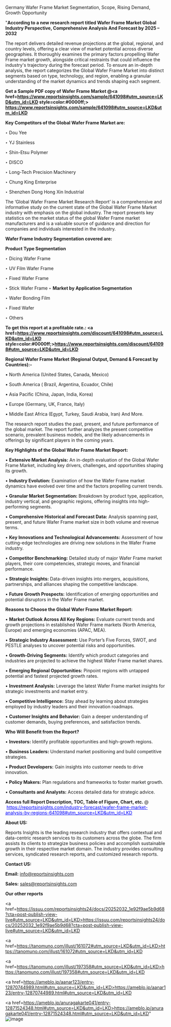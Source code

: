 Germany Wafer Frame Market Segmentation, Scope, Rising Demand, Growth Opportunity 

"<strong>According to a new research report titled Wafer Frame Market Global Industry Perspective, Comprehensive Analysis And Forecast by 2025 – 2032</strong>

The report delivers detailed revenue projections at the global, regional, and country levels, offering a clear view of market potential across diverse geographies. It thoroughly examines the primary factors propelling Wafer Frame market growth, alongside critical restraints that could influence the industry's trajectory during the forecast period. To ensure an in-depth analysis, the report categorizes the Global Wafer Frame Market into distinct segments based on type, technology, and region, enabling a granular understanding of the market dynamics and trends shaping each segment.

<strong>Get a Sample PDF copy of Wafer Frame Market </strong><strong>@<a href=https://www.reportsinsights.com/sample/641098#utm_source=LKD&utm_id=LKD style=color:#0000ff;> https://www.reportsinsights.com/sample/641098#utm_source=LKD&utm_id=LKD</a></strong></font>

<strong>Key Competitors of the Global Wafer Frame Market are:</strong>

‣ Dou Yee

‣ YJ Stainless

‣ Shin-Etsu Polymer

‣ DISCO

‣ Long-Tech Precision Machinery

‣ Chung King Enterprise

‣ Shenzhen Dong Hong Xin Industrial

The ‘Global Wafer Frame Market Research Report’ is a comprehensive and informative study on the current state of the Global Wafer Frame Market industry with emphasis on the global industry. The report presents key statistics on the market status of the global Wafer Frame market manufacturers and is a valuable source of guidance and direction for companies and individuals interested in the industry.

<strong>Wafer Frame Industry Segmentation covered are:</strong>

<strong>Product Type Segmentation</strong>

‣ Dicing Wafer Frame

‣ UV Film Wafer Frame

‣ Fixed Wafer Frame

‣ Stick Wafer Frame
‣ 
<strong>Market by Application Segmentation</strong>

‣ Wafer Bonding Film

‣ Fixed Wafer

‣ Others

<strong>To get this report at a profitable rate.: <a href=https://www.reportsinsights.com/discount/641098#utm_source=LKD&utm_id=LKD style=color:#0000ff;>https://www.reportsinsights.com/discount/641098#utm_source=LKD&utm_id=LKD</a></strong></font>

<strong>Regional Wafer Frame Market (Regional Output, Demand &amp; Forecast by Countries):-</strong>

• North America (United States, Canada, Mexico)

• South America ( Brazil, Argentina, Ecuador, Chile)

• Asia Pacific (China, Japan, India, Korea)

• Europe (Germany, UK, France, Italy)

• Middle East Africa (Egypt, Turkey, Saudi Arabia, Iran) And More.

The research report studies the past, present, and future performance of the global market. The report further analyzes the present competitive scenario, prevalent business models, and the likely advancements in offerings by significant players in the coming years.

<strong>Key Highlights of the Global Wafer Frame Market Report:</strong>

• <strong>Extensive Market Analysis:</strong> An in-depth evaluation of the Global Wafer Frame Market, including key drivers, challenges, and opportunities shaping its growth.

• <strong>Industry Evolution:</strong> Examination of how the Wafer Frame market dynamics have evolved over time and the factors propelling current trends.

• <strong>Granular Market Segmentation:</strong> Breakdown by product type, application, industry vertical, and geographic regions, offering insights into high-performing segments.

• <strong>Comprehensive Historical and Forecast Data:</strong> Analysis spanning past, present, and future Wafer Frame market size in both volume and revenue terms.

• <strong>Key Innovations and Technological Advancements:</strong> Assessment of how cutting-edge technologies are driving new solutions in the Wafer Frame industry.

• <strong>Competitor Benchmarking:</strong> Detailed study of major Wafer Frame market players, their core competencies, strategic moves, and financial performance.

• <strong>Strategic Insights:</strong> Data-driven insights into mergers, acquisitions, partnerships, and alliances shaping the competitive landscape.

• <strong>Future Growth Prospects:</strong> Identification of emerging opportunities and potential disruptors in the Wafer Frame market.

<strong>Reasons to Choose the Global Wafer Frame Market Report:</strong>

• <strong>Market Outlook Across All Key Regions:</strong> Evaluate current trends and growth projections in established Wafer Frame markets (North America, Europe) and emerging economies (APAC, MEA).

• <strong>Strategic Industry Assessment:</strong> Use Porter’s Five Forces, SWOT, and PESTLE analyses to uncover potential risks and opportunities.

• <strong>Growth-Driving Segments:</strong> Identify which product categories and industries are projected to achieve the highest Wafer Frame market shares.

• <strong>Emerging Regional Opportunities:</strong> Pinpoint regions with untapped potential and fastest projected growth rates.

• <strong>Investment Analysis:</strong> Leverage the latest Wafer Frame market insights for strategic investments and market entry.

• <strong>Competitive Intelligence:</strong> Stay ahead by learning about strategies employed by industry leaders and their innovation roadmaps.

• <strong>Customer Insights and Behavior:</strong> Gain a deeper understanding of customer demands, buying preferences, and satisfaction trends.

<strong>Who Will Benefit from the Report?</strong>

• <strong>Investors:</strong> Identify profitable opportunities and high-growth regions.

• <strong>Business Leaders:</strong> Understand market positioning and build competitive strategies.

• <strong>Product Developers:</strong> Gain insights into customer needs to drive innovation.

• <strong>Policy Makers:</strong> Plan regulations and frameworks to foster market growth.

• <strong>Consultants and Analysts:</strong> Access detailed data for strategic advice.
</ul>
<strong>Access full Report Description, TOC, Table of Figure, Chart, etc. </strong>@  <a href=https://reportsinsights.com/industry-forecast/wafer-frame-market-analysis-by-regions-641098#utm_source=LKD&utm_id=LKD style=color:#0000ff;>https://reportsinsights.com/industry-forecast/wafer-frame-market-analysis-by-regions-641098#utm_source=LKD&utm_id=LKD</a></font>

<strong><strong>About US</strong>:</strong>

Reports Insights is the leading research industry that offers contextual and data-centric research services to its customers across the globe. The firm assists its clients to strategize business policies and accomplish sustainable growth in their respective market domain. The industry provides consulting services, syndicated research reports, and customized research reports.

<strong>Contact US:</strong>

<p class=""""><b>Email:</b> <a href=mailto:info@reportsinsights.com>info@reportsinsights.com</a></p>
<p class=""""><b>Sales:</b> <a href=mailto:sales@reportsinsights.com>sales@reportsinsights.com</a></p>

<strong>Our other reports</strong>

<a href=https://issuu.com/reportsinsights24/docs/20252032_1e92f9ae5b9d68?cta=post-publish-view-live#utm_source=LKD&utm_id=LKD>https://issuu.com/reportsinsights24/docs/20252032_1e92f9ae5b9d68?cta=post-publish-view-live#utm_source=LKD&utm_id=LKD</a>

<a href=https://tanomuno.com/illust/161072#utm_source=LKD&utm_id=LKD>https://tanomuno.com/illust/161072#utm_source=LKD&utm_id=LKD</a>

<a href=https://tanomuno.com/illust/197358#utm_source=LKD&utm_id=LKD>https://tanomuno.com/illust/197358#utm_source=LKD&utm_id=LKD</a>

<a href=https://ameblo.jp/aanar123/entry-12870744989.html#utm_source=LKD&utm_id=LKD>https://ameblo.jp/aanar123/entry-12870744989.html#utm_source=LKD&utm_id=LKD</a>

<a href=https://ameblo.jp/anuragakarte041/entry-12871524348.html#utm_source=LKD&utm_id=LKD>https://ameblo.jp/anuragakarte041/entry-12871524348.html#utm_source=LKD&utm_id=LKD</a>"
![image](https://github.com/user-attachments/assets/e319c99b-c5d7-4e22-bff7-49c1c02a6f2a)
